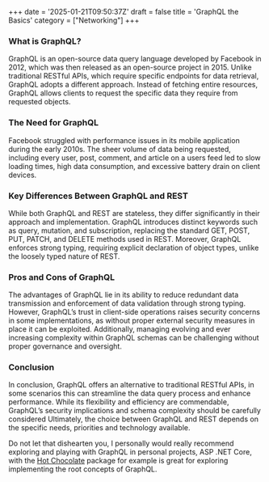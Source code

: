 +++
date = '2025-01-21T09:50:37Z'
draft = false
title = 'GraphQL the Basics'
category = ["Networking"]
+++

### What is GraphQL?

GraphQL is an open-source data query language developed by Facebook in 2012, which was then released as an open-source project in 2015. Unlike traditional RESTful APIs, which require specific endpoints for data retrieval, GraphQL adopts a different approach. Instead of fetching entire resources, GraphQL allows clients to request the specific data they require from requested objects.

### The Need for GraphQL

Facebook struggled with performance issues in its mobile application during the early 2010s. The sheer volume of data being requested, including every user, post, comment, and article on a users feed led to slow loading times, high data consumption, and excessive battery drain on client devices.

### Key Differences Between GraphQL and REST

While both GraphQL and REST are stateless, they differ significantly in their approach and implementation. GraphQL introduces distinct keywords such as query, mutation, and subscription, replacing the standard GET, POST, PUT, PATCH, and DELETE methods used in REST. Moreover, GraphQL enforces strong typing, requiring explicit declaration of object types, unlike the loosely typed nature of REST.

### Pros and Cons of GraphQL

The advantages of GraphQL lie in its ability to reduce redundant data transmission and enforcement of data validation through strong typing. However, GraphQL’s trust in client-side operations raises security concerns in some implementations, as without proper external security measures in place it can be exploited. Additionally, managing evolving and ever increasing complexity within GraphQL schemas can be challenging without proper governance and oversight.

### Conclusion

In conclusion, GraphQL offers an alternative to traditional RESTful APIs, in some scenarios this can streamline the data query process and enhance performance. While its flexibility and efficiency are commendable, GraphQL’s security implications and schema complexity should be carefully considered Ultimately, the choice between GraphQL and REST depends on the specific needs, priorities and technology available.

Do not let that dishearten you, I personally would really recommend exploring and playing with GraphQL in personal projects, ASP .NET Core, with the [Hot Chocolate](https://github.com/ChilliCream/graphql-platform) package for example is great for exploring implementing the root concepts of GraphQL.
